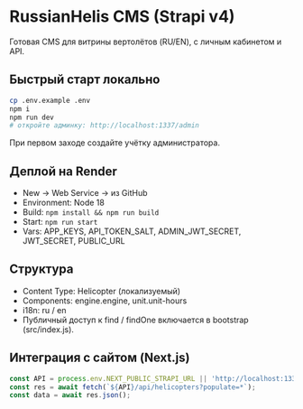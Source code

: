 # RussianHelis CMS (Strapi v4)

Готовая CMS для витрины вертолётов (RU/EN), с личным кабинетом и API.

## Быстрый старт локально
```bash
cp .env.example .env
npm i
npm run dev
# откройте админку: http://localhost:1337/admin
```
При первом заходе создайте учётку администратора.

## Деплой на Render
- New → Web Service → из GitHub
- Environment: Node 18
- Build: `npm install && npm run build`
- Start: `npm run start`
- Vars: APP_KEYS, API_TOKEN_SALT, ADMIN_JWT_SECRET, JWT_SECRET, PUBLIC_URL

## Структура
- Content Type: Helicopter (локализуемый)
- Components: engine.engine, unit.unit-hours
- i18n: ru / en
- Публичный доступ к find / findOne включается в bootstrap (src/index.js).

## Интеграция с сайтом (Next.js)
```ts
const API = process.env.NEXT_PUBLIC_STRAPI_URL || 'http://localhost:1337';
const res = await fetch(`${API}/api/helicopters?populate=*`);
const data = await res.json();
```
